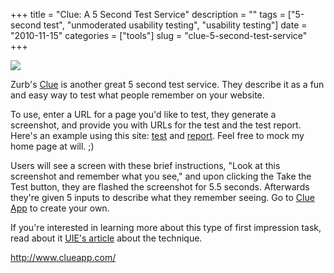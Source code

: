+++
title = "Clue: A 5 Second Test Service"
description = ""
tags = ["5-second test", "unmoderated usability testing", "usability testing"]
date = "2010-11-15"
categories = ["tools"]
slug = "clue-5-second-test-service"
+++


<div class="tool-screenshot mb1"><a href="http://www.clueapp.com/"><img id='bluga-thumbnail-2819' class='bluga-thumbnail custom' src='http://media.konigi.com/bluga/
wt5231ac733887a_custom.jpg'/></a></div><p>Zurb's <a href="http://www.clueapp.com/">Clue</a> is another great 5 second test service. They describe it as a fun and easy way to test what people remember on your website.</p>

<p>To use, enter a URL for a page you'd like to test, they generate a screenshot, and provide you with URLs for the test and the test report. Here's an example using this site: <a href="http://www.clueapp.com/27951">test</a> and <a href="http://www.clueapp.com/27951+">report</a>. Feel free to mock my home page at will. ;)</p>

<p>Users will see a screen with these brief instructions, &quot;Look at this screenshot and remember what you see,&quot; and upon clicking the Take the Test button, they are flashed the screenshot for 5.5 seconds. Afterwards they're given 5 inputs to describe what they remember seeing. Go to <a href="http://www.clueapp.com/">Clue App</a> to create your own.</p>

<p>If you're interested in learning more about this type of first impression task, read about it <a href="http://www.uie.com/articles/five_second_test/">UIE's article</a> about the technique.</p>

  
<p><a href="http://www.clueapp.com/">http://www.clueapp.com/</a></p>
      
